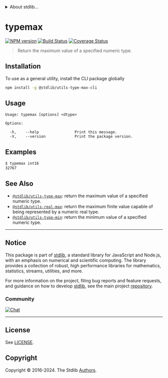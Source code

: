 <!--

@license Apache-2.0

Copyright (c) 2018 The Stdlib Authors.

Licensed under the Apache License, Version 2.0 (the "License");
you may not use this file except in compliance with the License.
You may obtain a copy of the License at

   http://www.apache.org/licenses/LICENSE-2.0

Unless required by applicable law or agreed to in writing, software
distributed under the License is distributed on an "AS IS" BASIS,
WITHOUT WARRANTIES OR CONDITIONS OF ANY KIND, either express or implied.
See the License for the specific language governing permissions and
limitations under the License.

-->


<details>
  <summary>
    About stdlib...
  </summary>
  <p>We believe in a future in which the web is a preferred environment for numerical computation. To help realize this future, we've built stdlib. stdlib is a standard library, with an emphasis on numerical and scientific computation, written in JavaScript (and C) for execution in browsers and in Node.js.</p>
  <p>The library is fully decomposable, being architected in such a way that you can swap out and mix and match APIs and functionality to cater to your exact preferences and use cases.</p>
  <p>When you use stdlib, you can be absolutely certain that you are using the most thorough, rigorous, well-written, studied, documented, tested, measured, and high-quality code out there.</p>
  <p>To join us in bringing numerical computing to the web, get started by checking us out on <a href="https://github.com/stdlib-js/stdlib">GitHub</a>, and please consider <a href="https://opencollective.com/stdlib">financially supporting stdlib</a>. We greatly appreciate your continued support!</p>
</details>

# typemax

[![NPM version][npm-image]][npm-url] [![Build Status][test-image]][test-url] [![Coverage Status][coverage-image]][coverage-url] <!-- [![dependencies][dependencies-image]][dependencies-url] -->

> Return the maximum value of a specified numeric type.

<!-- Section to include introductory text. Make sure to keep an empty line after the intro `section` element and another before the `/section` close. -->

<section class="intro">

</section>

<!-- /.intro -->

<!-- Package usage documentation. -->





<!-- Package usage notes. Make sure to keep an empty line after the `section` element and another before the `/section` close. -->



<!-- Package usage examples. -->



<!-- Section for describing a command-line interface. -->



<section class="cli">



<section class="installation">

## Installation

To use as a general utility, install the CLI package globally

```bash
npm install -g @stdlib/utils-type-max-cli
```

</section>
<!-- CLI usage documentation. -->


<section class="usage">

## Usage

```text
Usage: typemax [options] <dtype>

Options:

  -h,    --help                Print this message.
  -V,    --version             Print the package version.
```

</section>

<!-- /.usage -->

<!-- CLI usage notes. Make sure to keep an empty line after the `section` element and another before the `/section` close. -->

<section class="notes">

</section>

<!-- /.notes -->

<!-- CLI usage examples. -->

<section class="examples">

## Examples

```bash
$ typemax int16
32767
```

</section>

<!-- /.examples -->

</section>

<!-- /.cli -->

<!-- Section to include cited references. If references are included, add a horizontal rule *before* the section. Make sure to keep an empty line after the `section` element and another before the `/section` close. -->

<section class="references">

</section>

<!-- /.references -->

<!-- Section for related `stdlib` packages. Do not manually edit this section, as it is automatically populated. -->

<section class="related">

## See Also

-   <span class="package-name">[`@stdlib/utils-type-max`][@stdlib/utils-type-max]</span><span class="delimiter">: </span><span class="description">return the maximum value of a specified numeric type.</span>
-   <span class="package-name">[`@stdlib/utils-real-max`][@stdlib/utils/real-max]</span><span class="delimiter">: </span><span class="description">return the maximum finite value capable of being represented by a numeric real type.</span>
-   <span class="package-name">[`@stdlib/utils-type-min`][@stdlib/utils/type-min]</span><span class="delimiter">: </span><span class="description">return the minimum value of a specified numeric type.</span>

</section>

<!-- /.related -->

<!-- Section for all links. Make sure to keep an empty line after the `section` element and another before the `/section` close. -->


<section class="main-repo" >

* * *

## Notice

This package is part of [stdlib][stdlib], a standard library for JavaScript and Node.js, with an emphasis on numerical and scientific computing. The library provides a collection of robust, high performance libraries for mathematics, statistics, streams, utilities, and more.

For more information on the project, filing bug reports and feature requests, and guidance on how to develop [stdlib][stdlib], see the main project [repository][stdlib].

### Community

[![Chat][chat-image]][chat-url]

---

## License

See [LICENSE][stdlib-license].


## Copyright

Copyright &copy; 2016-2024. The Stdlib [Authors][stdlib-authors].

</section>

<!-- /.stdlib -->

<!-- Section for all links. Make sure to keep an empty line after the `section` element and another before the `/section` close. -->

<section class="links">

[npm-image]: http://img.shields.io/npm/v/@stdlib/utils-type-max-cli.svg
[npm-url]: https://npmjs.org/package/@stdlib/utils-type-max-cli

[test-image]: https://github.com/stdlib-js/utils-type-max@v0.2.0/actions/workflows/test.yml/badge.svg?branch=v0.2.0
[test-url]: https://github.com/stdlib-js/utils-type-max@v0.2.0/actions/workflows/test.yml?query=branch:v0.2.0

[coverage-image]: https://img.shields.io/codecov/c/github/stdlib-js/utils-type-max@v0.2.0/main.svg
[coverage-url]: https://codecov.io/github/stdlib-js/utils-type-max@v0.2.0?branch=main

<!--

[dependencies-image]: https://img.shields.io/david/stdlib-js/utils-type-max@v0.2.0.svg
[dependencies-url]: https://david-dm.org/stdlib-js/utils-type-max@v0.2.0/main

-->

[chat-image]: https://img.shields.io/gitter/room/stdlib-js/stdlib.svg
[chat-url]: https://app.gitter.im/#/room/#stdlib-js_stdlib:gitter.im

[stdlib]: https://github.com/stdlib-js/stdlib

[stdlib-authors]: https://github.com/stdlib-js/stdlib/graphs/contributors

[cli-section]: https://github.com/stdlib-js/utils-type-max@v0.2.0#cli
[cli-url]: https://github.com/stdlib-js/utils-type-max@v0.2.0/tree/cli
[@stdlib/utils-type-max]: https://github.com/stdlib-js/utils-type-max@v0.2.0/tree/main

[umd]: https://github.com/umdjs/umd
[es-module]: https://developer.mozilla.org/en-US/docs/Web/JavaScript/Guide/Modules

[deno-url]: https://github.com/stdlib-js/utils-type-max@v0.2.0/tree/deno
[deno-readme]: https://github.com/stdlib-js/utils-type-max@v0.2.0/blob/deno/README.md
[umd-url]: https://github.com/stdlib-js/utils-type-max@v0.2.0/tree/umd
[umd-readme]: https://github.com/stdlib-js/utils-type-max@v0.2.0/blob/umd/README.md
[esm-url]: https://github.com/stdlib-js/utils-type-max@v0.2.0/tree/esm
[esm-readme]: https://github.com/stdlib-js/utils-type-max@v0.2.0/blob/esm/README.md
[branches-url]: https://github.com/stdlib-js/utils-type-max@v0.2.0/blob/main/branches.md

[stdlib-license]: https://raw.githubusercontent.com/stdlib-js/utils-type-max@v0.2.0/main/LICENSE

<!-- <related-links> -->

[@stdlib/utils/real-max]: https://github.com/stdlib-js/utils-real-max

[@stdlib/utils/type-min]: https://github.com/stdlib-js/utils-type-min

<!-- </related-links> -->

</section>

<!-- /.links -->
